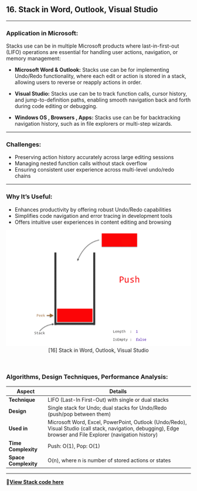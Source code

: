 
## **16. Stack in Word, Outlook, Visual Studio**
---
### **Application in Microsoft:**

Stacks use can be in multiple Microsoft products where last-in-first-out (LIFO) operations are essential for handling user actions, navigation, or memory management:

* **Microsoft Word & Outlook:** Stacks use can be for implementing Undo/Redo functionality, where each edit or action is stored in a stack, allowing users to reverse or reapply actions in order.

* **Visual Studio:** Stacks use can be to track function calls, cursor history, and jump-to-definition paths, enabling smooth navigation back and forth during code editing or debugging.

* **Windows OS , Browsers , Apps:** Stacks use can be for backtracking navigation history, such as in file explorers or multi-step wizards.
  
---

### **Challenges:**

* Preserving action history accurately across large editing sessions
* Managing nested function calls without stack overflow
* Ensuring consistent user experience across multi-level undo/redo chains
  
---

### **Why It’s Useful:**

* Enhances productivity by offering robust Undo/Redo capabilities
* Simplifies code navigation and error tracing in development tools
* Offers intuitive user experiences in content editing and browsing

<p align="center">
  <img src="https://github.com/Sindhuhurakadli/sindhu_portfolio.io/blob/main/images/stack.gif?raw=true" alt="Microsoft Infrastructure" width="550">
  <br>
  [16] Stack in Word, Outlook, Visual Studio
  <br>
</p><br>

### **Algorithms, Design Techniques, Performance Analysis:**

| Aspect               | Details                                                                                                                                                        |
| -------------------- | -------------------------------------------------------------------------------------------------------------------------------------------------------------- |
| **Technique**        | LIFO (Last-In First-Out) with single or dual stacks                                                                                                            |
| **Design**           | Single stack for Undo; dual stacks for Undo/Redo (push/pop between them)                                                                                       |
| **Used in**          | Microsoft Word, Excel, PowerPoint, Outlook (Undo/Redo), Visual Studio (call stack, navigation, debugging), Edge browser and File Explorer (navigation history) |
| **Time Complexity**  | Push: O(1), Pop: O(1)                                                                                                                                          |
| **Space Complexity** | O(n), where n is number of stored actions or states                                                                                                            |

---

🔗**[View Stack code here](https://github.com/Sindhuhurakadli/sindhu_portfolio.io/blob/main/codes/stack.cpp)**


